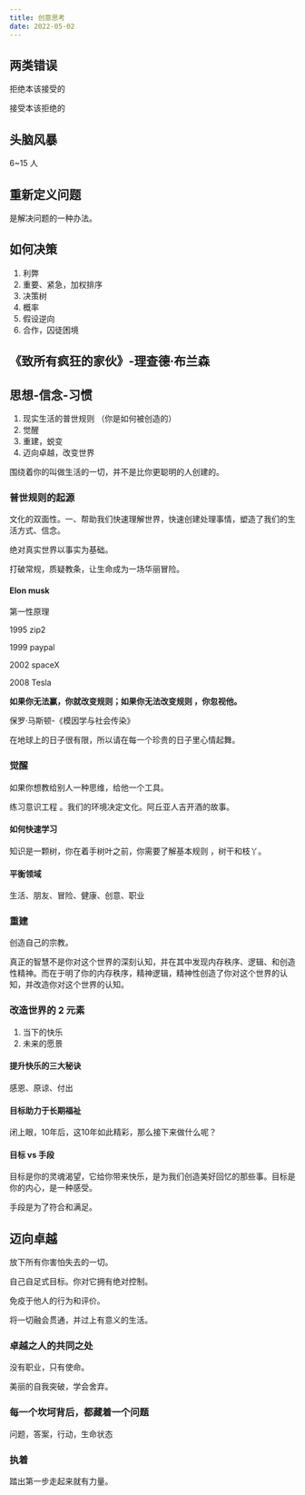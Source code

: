 ```yaml
---
title: 创意思考
date: 2022-05-02
---
```






## 两类错误

拒绝本该接受的

接受本该拒绝的



## 头脑风暴

6~15 人



## 重新定义问题

是解决问题的一种办法。

## 如何决策

1. 利弊
2. 重要、紧急，加权排序
3. 决策树
4. 概率
5. 假设逆向
6. 合作，囚徒困境

## 《致所有疯狂的家伙》-理查德·布兰森

## 思想-信念-习惯

1. 现实生活的普世规则 （你是如何被创造的）
2. 觉醒
3. 重建，蜕变
4. 迈向卓越，改变世界

围绕着你的叫做生活的一切，并不是比你更聪明的人创建的。

### 普世规则的起源

文化的双面性。一、帮助我们快速理解世界，快速创建处理事情，塑造了我们的生活方式、信念。

绝对真实世界以事实为基础。

打破常规，质疑教条，让生命成为一场华丽冒险。

#### Elon musk 

第一性原理

1995 zip2

1999 paypal

2002 spaceX

2008 Tesla

**如果你无法赢，你就改变规则；如果你无法改变规则 ，你忽视他。**

保罗·马斯顿-《模因学与社会传染》

在地球上的日子很有限，所以请在每一个珍贵的日子里心情起舞。

### 觉醒

如果你想教给别人一种思维，给他一个工具。

练习意识工程 。我们的环境决定文化。阿丘亚人吉开酒的故事。

#### 如何快速学习

知识是一颗树，你在着手树叶之前，你需要了解基本规则 ，树干和枝丫。

#### 平衡领域

生活、朋友、冒险、健康、创意、职业

### 重建

创造自己的宗教。

真正的智慧不是你对这个世界的深刻认知，并在其中发现内存秩序、逻辑、和创造性精神。而在于明了你的内存秩序，精神逻辑，精神性创造了你对这个世界的认知，并改造你对这个世界的认知。

### 改造世界的 2 元素

1. 当下的快乐
2. 未来的愿景

#### 提升快乐的三大秘诀

感恩、原谅、付出

#### 目标助力于长期福祉

闭上眼，10年后，这10年如此精彩，那么接下来做什么呢？

#### 目标 vs 手段

目标是你的灵魂渴望，它给你带来快乐，是为我们创造美好回忆的那些事。目标是你的内心，是一种感受。

手段是为了符合和满足。

## 迈向卓越

放下所有你害怕失去的一切。

自己自足式目标。你对它拥有绝对控制。

免疫于他人的行为和评价。

将一切融会贯通，并过上有意义的生活。

### 卓越之人的共同之处

没有职业，只有使命。

美丽的自我突破，学会舍弃。

### 每一个坎坷背后，都藏着一个问题

问题，答案，行动，生命状态

### 执着

踏出第一步走起来就有力量。



